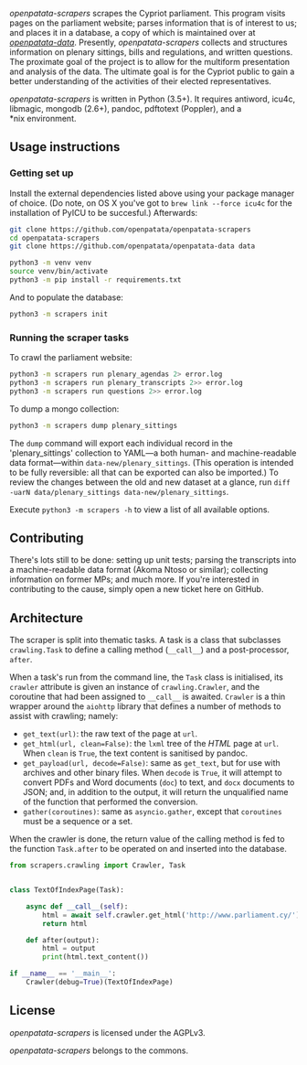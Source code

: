 *openpatata-scrapers* scrapes the Cypriot parliament.  This program visits pages
on the parliament website; parses information that is of interest to us; and
places it in a database, a copy of which is maintained over at
[*openpatata-data*](http://github.com/openpatata/openpatata-data).  Presently,
*openpatata-scrapers* collects and structures information on plenary sittings,
bills and regulations, and written questions.  The proximate goal of the project
is to allow for the multiform presentation and analysis of the data.  The
ultimate goal is for the Cypriot public to gain a better understanding of the
activities of their elected representatives.

*openpatata-scrapers* is written in Python (3.5+).  It requires antiword, icu4c,
libmagic, mongodb (2.6+), pandoc, pdftotext (Poppler), and a \*nix environment.

## Usage instructions

### Getting set up

Install the external dependencies listed above using your package manager of
choice.  (Do note, on OS X you've got to `brew link --force icu4c` for the
installation of PyICU to be succesful.)  Afterwards:

```bash
git clone https://github.com/openpatata/openpatata-scrapers
cd openpatata-scrapers
git clone https://github.com/openpatata/openpatata-data data

python3 -m venv venv
source venv/bin/activate
python3 -m pip install -r requirements.txt
```

And to populate the database:

```bash
python3 -m scrapers init
```

### Running the scraper tasks

To crawl the parliament website:

```bash
python3 -m scrapers run plenary_agendas 2> error.log
python3 -m scrapers run plenary_transcripts 2>> error.log
python3 -m scrapers run questions 2>> error.log
```

To dump a mongo collection:

```bash
python3 -m scrapers dump plenary_sittings
```

The `dump` command will export each individual record in the 'plenary_sittings'
collection to YAML—a both human- and machine-readable data format—within
`data-new/plenary_sittings`.  (This operation is intended to be fully
reversible: all that can be exported can also be imported.)  To review the
changes between the old and new dataset at a glance, run
`diff -uarN data/plenary_sittings data-new/plenary_sittings`.

Execute `python3 -m scrapers -h` to view a list of all available options.

## Contributing

There's lots still to be done: setting up unit tests; parsing the transcripts
into a machine-readable data format (Akoma Ntoso or similar); collecting
information on former MPs; and much more.  If you're interested in contributing
to the cause, simply open a new ticket here on GitHub.

## Architecture

The scraper is split into thematic tasks.  A task is a class that subclasses
`crawling.Task` to define a calling method (`__call__`) and a post-processor,
`after`.

When a task's run from the command line, the `Task` class is initialised, its
`crawler` attribute is given an instance of `crawling.Crawler`, and the
coroutine that had been assigned to `__call__` is awaited. `Crawler` is a thin
wrapper around the `aiohttp` library that defines a number of methods to assist
with crawling; namely:

- `get_text(url)`: the raw text of the page at `url`.
- `get_html(url, clean=False)`: the `lxml` tree of the *HTML* page at `url`.
  When `clean` is `True`, the text content is sanitised by pandoc.
- `get_payload(url, decode=False)`: same as `get_text`, but for use with
  archives and other binary files.  When `decode` is `True`, it will attempt
  to convert PDFs and Word documents (`doc`) to text, and `docx` documents to
  JSON; and, in addition to the output, it will return the unqualified name of
  the function that performed the conversion.
- `gather(coroutines)`: same as `asyncio.gather`, except that `coroutines`
  must be a sequence or a set.

When the crawler is done, the return value of the calling method is fed to
the function `Task.after` to be operated on and inserted into the database.

```python
from scrapers.crawling import Crawler, Task


class TextOfIndexPage(Task):

    async def __call__(self):
        html = await self.crawler.get_html('http://www.parliament.cy/')
        return html

    def after(output):
        html = output
        print(html.text_content())

if __name__ == '__main__':
    Crawler(debug=True)(TextOfIndexPage)
```

## License

*openpatata-scrapers* is licensed under the AGPLv3.

*openpatata-scrapers* belongs to the commons.
